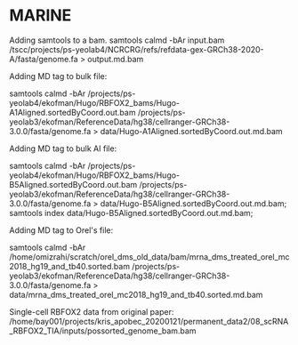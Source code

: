 # MARINE

Adding samtools to a bam.
samtools calmd -bAr input.bam /tscc/projects/ps-yeolab4/NCRCRG/refs/refdata-gex-GRCh38-2020-A/fasta/genome.fa > output.md.bam


Adding MD tag to bulk file:

samtools calmd -bAr /projects/ps-yeolab4/ekofman/Hugo/RBFOX2_bams/Hugo-A1Aligned.sortedByCoord.out.bam /projects/ps-yeolab3/ekofman/ReferenceData/hg38/cellranger-GRCh38-3.0.0/fasta/genome.fa > data/Hugo-A1Aligned.sortedByCoord.out.md.bam

Adding MD tag to bulk AI file:

samtools calmd -bAr /projects/ps-yeolab4/ekofman/Hugo/RBFOX2_bams/Hugo-B5Aligned.sortedByCoord.out.bam /projects/ps-yeolab3/ekofman/ReferenceData/hg38/cellranger-GRCh38-3.0.0/fasta/genome.fa > data/Hugo-B5Aligned.sortedByCoord.out.md.bam;
samtools index data/Hugo-B5Aligned.sortedByCoord.out.md.bam;

Adding MD tag to Orel's file:

samtools calmd -bAr /home/omizrahi/scratch/orel_dms_old_data/bam/mrna_dms_treated_orel_mc2018_hg19_and_tb40.sorted.bam /projects/ps-yeolab3/ekofman/ReferenceData/hg38/cellranger-GRCh38-3.0.0/fasta/genome.fa > data/mrna_dms_treated_orel_mc2018_hg19_and_tb40.sorted.md.bam


Single-cell RBFOX2 data from original paper:
/home/bay001/projects/kris_apobec_20200121/permanent_data2/08_scRNA_RBFOX2_TIA/inputs/possorted_genome_bam.bam